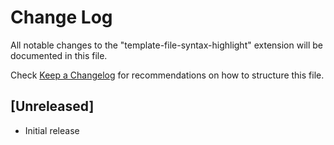 # Change Log

All notable changes to the "template-file-syntax-highlight" extension will be documented in this file.

Check [Keep a Changelog](http://keepachangelog.com/) for recommendations on how to structure this file.

## [Unreleased]

- Initial release